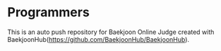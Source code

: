 # Programmers
This is an auto push repository for Baekjoon Online Judge created with BaekjoonHub(https://github.com/BaekjoonHub/BaekjoonHub).
